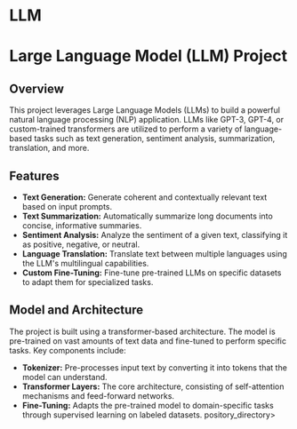 # LLM
# Large Language Model (LLM) Project

## Overview

This project leverages Large Language Models (LLMs) to build a powerful natural language processing (NLP) application. LLMs like GPT-3, GPT-4, or custom-trained transformers are utilized to perform a variety of language-based tasks such as text generation, sentiment analysis, summarization, translation, and more.

## Features

- **Text Generation:** Generate coherent and contextually relevant text based on input prompts.
- **Text Summarization:** Automatically summarize long documents into concise, informative summaries.
- **Sentiment Analysis:** Analyze the sentiment of a given text, classifying it as positive, negative, or neutral.
- **Language Translation:** Translate text between multiple languages using the LLM's multilingual capabilities.
- **Custom Fine-Tuning:** Fine-tune pre-trained LLMs on specific datasets to adapt them for specialized tasks.

## Model and Architecture

The project is built using a transformer-based architecture. The model is pre-trained on vast amounts of text data and fine-tuned to perform specific tasks. Key components include:

- **Tokenizer:** Pre-processes input text by converting it into tokens that the model can understand.
- **Transformer Layers:** The core architecture, consisting of self-attention mechanisms and feed-forward networks.
- **Fine-Tuning:** Adapts the pre-trained model to domain-specific tasks through supervised learning on labeled datasets.
pository_directory>
